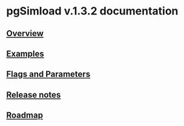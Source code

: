 # pgSimload v.1.3.2 documentation

## [Overview](01_overview.md)

## [Examples](02_examples.md)

## [Flags and Parameters](03_overview_of_flags_and_parameters.md)

## [Release notes](04_release_notes.md)

## [Roadmap](05_roadmap.md)

